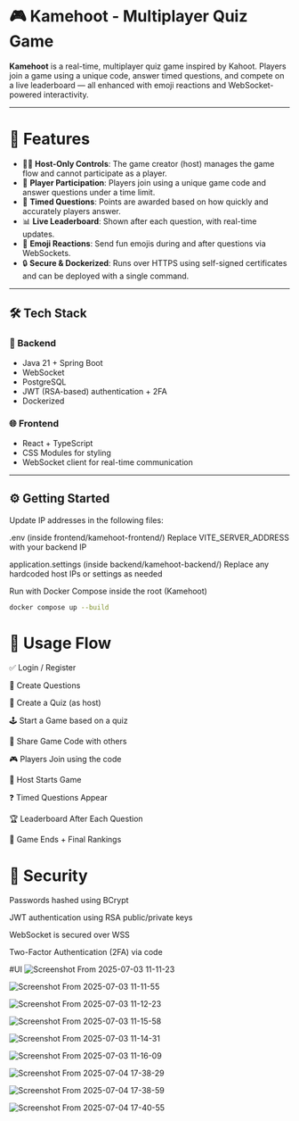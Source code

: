 # 🎮 Kamehoot - Multiplayer Quiz Game

**Kamehoot** is a real-time, multiplayer quiz game inspired by Kahoot. Players join a game using a unique code, answer timed questions, and compete on a live leaderboard — all enhanced with emoji reactions and WebSocket-powered interactivity.

---

# 🚀 Features

- 🧑‍🏫 **Host-Only Controls**: The game creator (host) manages the game flow and cannot participate as a player.
- 👥 **Player Participation**: Players join using a unique game code and answer questions under a time limit.
- 🧠 **Timed Questions**: Points are awarded based on how quickly and accurately players answer.
- 📊 **Live Leaderboard**: Shown after each question, with real-time updates.
- 🎉 **Emoji Reactions**: Send fun emojis during and after questions via WebSockets.
- 🔒 **Secure & Dockerized**: Runs over HTTPS using self-signed certificates and can be deployed with a single command.

---

## 🛠️ Tech Stack

### 🔧 Backend
- Java 21 + Spring Boot
- WebSocket
- PostgreSQL
- JWT (RSA-based) authentication + 2FA
- Dockerized

### 🌐 Frontend
- React + TypeScript
- CSS Modules for styling
- WebSocket client for real-time communication

---

## ⚙️ Getting Started

Update IP addresses in the following files:

  .env (inside frontend/kamehoot-frontend/)
  Replace VITE_SERVER_ADDRESS with your backend IP

  application.settings (inside backend/kamehoot-backend/)
  Replace any hardcoded host IPs or settings as needed

Run with Docker Compose inside the root (Kamehoot)

```bash
docker compose up --build
```



# 🧪 Usage Flow

  ✅ Login / Register

  🤔 Create Questions

  🧠 Create a Quiz (as host)

  🕹️ Start a Game based on a quiz

  📲 Share Game Code with others

  🎮 Players Join using the code

  🚦 Host Starts Game

  ❓ Timed Questions Appear

  🏆 Leaderboard After Each Question

  🎉 Game Ends + Final Rankings


# 🔐 Security

  Passwords hashed using BCrypt

  JWT authentication using RSA public/private keys

  WebSocket is secured over WSS

  Two-Factor Authentication (2FA) via code


#UI
![Screenshot From 2025-07-03 11-11-23](https://github.com/user-attachments/assets/e177c6e2-70c5-4b4e-829a-2685b84f02dd)

![Screenshot From 2025-07-03 11-11-55](https://github.com/user-attachments/assets/74cb545b-67aa-4fcc-8b42-0b9b62fa52ea)

![Screenshot From 2025-07-03 11-12-23](https://github.com/user-attachments/assets/91b20c31-01bc-4a73-9f57-ef48dbb8c5ac)

![Screenshot From 2025-07-03 11-15-58](https://github.com/user-attachments/assets/936ba1c5-8b20-44df-84eb-73ff1a87ccf3)

![Screenshot From 2025-07-03 11-14-31](https://github.com/user-attachments/assets/4d77b206-0521-4d15-93fc-ef58738eca7e)

![Screenshot From 2025-07-03 11-16-09](https://github.com/user-attachments/assets/87ebf897-8026-4fdb-9531-9c8bf1f21cc5)

![Screenshot From 2025-07-04 17-38-29](https://github.com/user-attachments/assets/52986537-099b-431d-a861-e0f5a6b76108)

![Screenshot From 2025-07-04 17-38-59](https://github.com/user-attachments/assets/9ee7b2a8-73c2-4e01-b37e-21465cd3c838)

![Screenshot From 2025-07-04 17-40-55](https://github.com/user-attachments/assets/6a2a89a6-8878-495c-9ccd-eda219e704fa)

